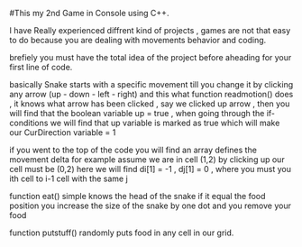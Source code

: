 #This my 2nd Game in Console using C++.

I have Really experienced diffrent kind of projects , games are not that easy to do because you are dealing with movements
behavior and coding.

brefiely you must have the total idea of the project before aheading for your first line of code.

basically Snake starts with a specific movement till you change it by clicking any arrow (up - down - left - right)
and this what function readmotion() does , it knows what arrow has been clicked , say we clicked up arrow , then you will find
that the boolean variable up = true , when going through the if-conditions we will find that up variable is marked as true which will make
our CurDirection variable = 1

if you went to the top of the code you will find an array defines the movement delta
for example assume we are in cell (1,2) by clicking up our cell must be (0,2) 
here we will find di[1] = -1 , dj[1] = 0 , where you must you ith cell to i-1 cell with the same j

function eat() simple knows the head of the snake if it equal the food position you increase the size of the snake by one dot
and you remove your food

function putstuff() randomly puts food in any cell in our grid.
